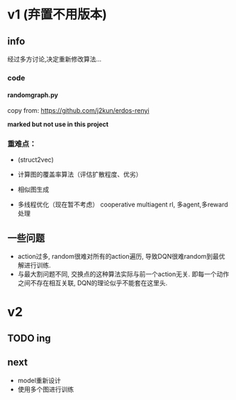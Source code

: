 # v1 (弃置不用版本)

## info
经过多方讨论,决定重新修改算法...
### code


#### randomgraph.py

copy from: https://github.com/j2kun/erdos-renyi

**marked but not use in this project**

### 重难点：

- (struct2vec)
- 计算图的覆盖率算法（评估扩散程度、优劣）
- 相似图生成


- 多线程优化（现在暂不考虑）
  cooperative multiagent rl, 多agent,多reward处理

## 一些问题
- action过多, random很难对所有的action遍历, 导致DQN很难random到最优解进行训练.
- 与最大割问题不同, 交换点的这种算法实际与前一个action无关. 即每一个动作之间不存在相互关联, DQN的理论似乎不能套在这里头. 

# v2

## TODO ing

## next

- model重新设计
- 使用多个图进行训练


